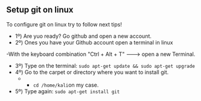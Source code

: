 
## Setup git on linux
To configure git on linux try to follow next tips!

- 1º) Are yuo ready? Go github and open a new account.
- 2º) Ones you have your Github account open a terminal in linux 

-With the keyboard combination "Ctrl + Alt + T" ---> open a new Terminal.

- 3º) Type on the terminal: `sudo apt-get update && sudo apt-get upgrade`
- 4º) Go to the carpet or directory where you want to install git.
	- - `cd /home/kali`on my case.
- 5º) Type again: `sudo apt-get install git`
